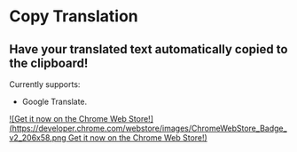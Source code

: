 Copy Translation
================

Have your translated text automatically copied to the clipboard!
----------------------------------------------------------------

Currently supports:
- Google Translate.


[![Get it now on the Chrome Web Store!](https://developer.chrome.com/webstore/images/ChromeWebStore_Badge_v2_206x58.png Get it now on the Chrome Web Store!)](https://chrome.google.com/webstore/detail/copy-translation/lgadlikpjhmaiobmmhkjnebnpgoncaen)
